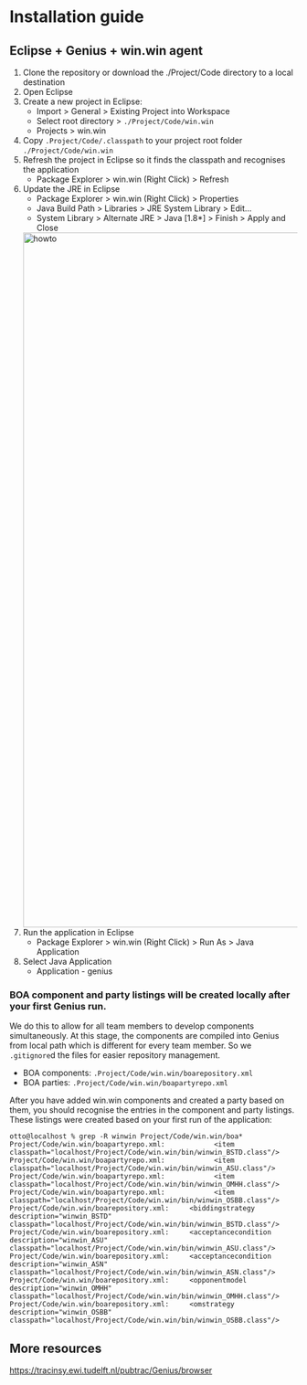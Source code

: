 # Installation guide
## Eclipse + Genius + win.win agent
1. Clone the repository or download the ./Project/Code directory to a local destination
2. Open Eclipse
3. Create a new project in Eclipse:
	- Import > General > Existing Project into Workspace
	- Select root directory > ```./Project/Code/win.win```
	- Projects > win.win
4. Copy ```.Project/Code/.classpath``` to your project root folder ```./Project/Code/win.win```
5. Refresh the project in Eclipse so it finds the classpath and recognises the application
	- Package Explorer > win.win (Right Click) > Refresh
6. Update the JRE in Eclipse
	- Package Explorer > win.win (Right Click) > Properties
	- Java Build Path > Libraries > JRE System Library > Edit...
	- System Library > Alternate JRE > Java [1.8*] > Finish > Apply and Close
	<img width="1217" alt="howto" src="https://user-images.githubusercontent.com/15941300/112649018-5a619200-8e4a-11eb-967b-3cbdb98b86d4.png">
7. Run the application in Eclipse
	- Package Explorer > win.win (Right Click) > Run As > Java Application
8. Select Java Application
	- Application - genius

### BOA component and party listings will be created locally after your first Genius run.
We do this to allow for all team members to develop components simultaneously. At this stage, the components are compiled into Genius from local path which is different for every team member. So we ```.gitignore```d the files for easier repository management.
- BOA components: ```.Project/Code/win.win/boarepository.xml```
- BOA parties: ```.Project/Code/win.win/boapartyrepo.xml```

After you have added win.win components and created a party based on them, you should recognise the entries in the component and party listings. These listings were created based on your first run of the application:
```
otto@localhost % grep -R winwin Project/Code/win.win/boa*
Project/Code/win.win/boapartyrepo.xml:            <item classpath="localhost/Project/Code/win.win/bin/winwin_BSTD.class"/>
Project/Code/win.win/boapartyrepo.xml:            <item classpath="localhost/Project/Code/win.win/bin/winwin_ASU.class"/>
Project/Code/win.win/boapartyrepo.xml:            <item classpath="localhost/Project/Code/win.win/bin/winwin_OMHH.class"/>
Project/Code/win.win/boapartyrepo.xml:            <item classpath="localhost/Project/Code/win.win/bin/winwin_OSBB.class"/>
Project/Code/win.win/boarepository.xml:		<biddingstrategy description="winwin_BSTD" classpath="localhost/Project/Code/win.win/bin/winwin_BSTD.class"/>
Project/Code/win.win/boarepository.xml:		<acceptancecondition description="winwin_ASU" classpath="localhost/Project/Code/win.win/bin/winwin_ASU.class"/>
Project/Code/win.win/boarepository.xml:		<acceptancecondition description="winwin_ASN" classpath="localhost/Project/Code/win.win/bin/winwin_ASN.class"/>
Project/Code/win.win/boarepository.xml:		<opponentmodel description="winwin_OMHH" classpath="localhost/Project/Code/win.win/bin/winwin_OMHH.class"/>
Project/Code/win.win/boarepository.xml:		<omstrategy description="winwin_OSBB" classpath="localhost/Project/Code/win.win/bin/winwin_OSBB.class"/>
```

## More resources
https://tracinsy.ewi.tudelft.nl/pubtrac/Genius/browser
